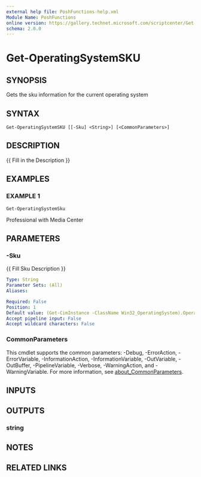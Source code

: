 ```yaml
---
external help file: PoshFunctions-help.xml
Module Name: PoshFunctions
online version: https://gallery.technet.microsoft.com/scriptcenter/Get-MachineType-VM-or-ff43f3a9
schema: 2.0.0
---
```


# Get-OperatingSystemSKU

## SYNOPSIS
Gets the sku information for the current operating system

## SYNTAX

```
Get-OperatingSystemSKU [[-Sku] <String>] [<CommonParameters>]
```

## DESCRIPTION
{{ Fill in the Description }}

## EXAMPLES

### EXAMPLE 1
```
Get-OperatingSystemSku
```

Professional with Media Center

## PARAMETERS

### -Sku
{{ Fill Sku Description }}

```yaml
Type: String
Parameter Sets: (All)
Aliases:

Required: False
Position: 1
Default value: (Get-CimInstance -ClassName Win32_OperatingSystem).OperatingSystemSku
Accept pipeline input: False
Accept wildcard characters: False
```

### CommonParameters
This cmdlet supports the common parameters: -Debug, -ErrorAction, -ErrorVariable, -InformationAction, -InformationVariable, -OutVariable, -OutBuffer, -PipelineVariable, -Verbose, -WarningAction, and -WarningVariable. For more information, see [about_CommonParameters](http://go.microsoft.com/fwlink/?LinkID=113216).

## INPUTS

## OUTPUTS

### string
## NOTES

## RELATED LINKS
